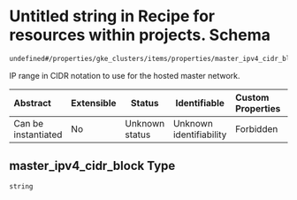# Untitled string in Recipe for resources within projects. Schema

```txt
undefined#/properties/gke_clusters/items/properties/master_ipv4_cidr_block
```

IP range in CIDR notation to use for the hosted master network.


| Abstract            | Extensible | Status         | Identifiable            | Custom Properties | Additional Properties | Access Restrictions | Defined In                                                                                                          |
| :------------------ | ---------- | -------------- | ----------------------- | :---------------- | --------------------- | ------------------- | ------------------------------------------------------------------------------------------------------------------- |
| Can be instantiated | No         | Unknown status | Unknown identifiability | Forbidden         | Allowed               | none                | [resources.schema.json\*](../../../../../../../../../../tmp/182028425/resources.schema.json "open original schema") |

## master_ipv4_cidr_block Type

`string`
